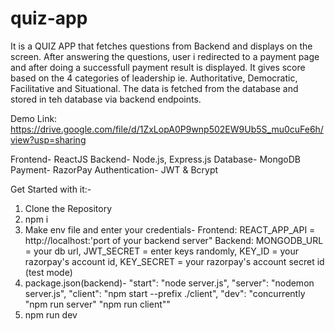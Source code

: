 # quiz-app
It is a QUIZ APP that fetches questions from Backend and displays on the screen. After answering the questions, user i redirected to a payment page and after doing a successfull payment result is displayed. It gives score based on the 4 categories of leadership ie. Authoritative, Democratic, Facilitative and Situational. The data is fetched from the database and stored in teh database via backend endpoints.

Demo Link: https://drive.google.com/file/d/1ZxLopA0P9wnp502EW9Ub5S_mu0cuFe6h/view?usp=sharing

Frontend- ReactJS
Backend- Node.js, Express.js
Database- MongoDB
Payment- RazorPay
Authentication- JWT & Bcrypt

Get Started with it:-
1. Clone the Repository
2. npm i
3. Make env file and enter your credentials-
   Frontend: REACT_APP_API = http://localhost:'port of your backend server"
   Backend: MONGODB_URL = your db url, JWT_SECRET = enter keys randomly, KEY_ID = your razorpay's account id, KEY_SECRET = your razorpay's account secret id (test mode)
4. package.json(backend)-
    "start": "node server.js",
    "server": "nodemon server.js",
    "client": "npm start --prefix ./client",
    "dev": "concurrently \"npm run server\" \"npm run client\""
5. npm run dev
